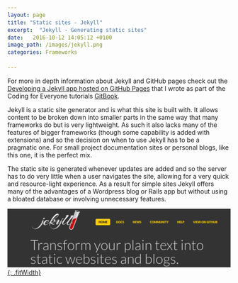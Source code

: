 ```yaml
---
layout: page
title: "Static sites - Jekyll"
excerpt:  "Jekyll - Generating static sites"
date:   2016-10-12 14:05:12 +0100
image_path: /images/jekyll.png
categories: Frameworks

---
```


For more in depth information about Jekyll and GitHub pages check out the [Developing a Jekyll app hosted on GitHub Pages](https://github.com/codingforeveryone/READMEs/blob/3b77f7ae3dc0619a520b9e0c80353996e99a15f2/programmer-skills/jekyll-on-gh-pages-basics.md) that I wrote as part of the Coding for Everyone tutorials [GitBook](https://www.gitbook.com/book/foundersandcoders/codingforeveryone/details).

Jekyll is a static site generator and is what this site is built with. It allows content to be broken down into smaller parts in the same way that many frameworks do but is very lightweight. As such it also lacks many of the features of bigger frameworks (though some capability is added with extensions) and so the decision on when to use Jekyll has to be a pragmatic one. For small project documentation sites or personal blogs, like this one, it is the perfect mix.

The static site is generated whenever updates are added and so the server has to do very little when a user navigates the site, allowing for a very quick and resource-light experience. As a result for simple sites Jekyll offers many of the advantages of a Wordpress blog or Rails app but without using a bloated database or involving unnecessary features.

[![Jekyll website screenshot](/images/jekyll.png){: .fitWidth}](https://jekyllrb.com/)
